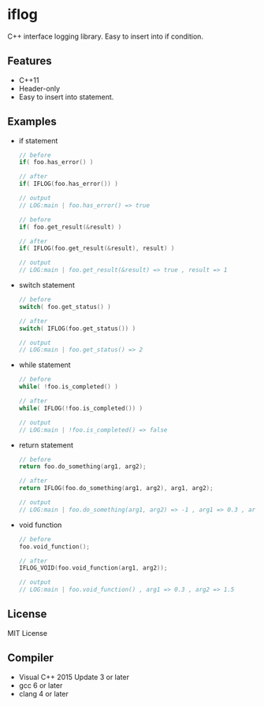 # iflog

C++ interface logging library. Easy to insert into if condition.

## Features

* C++11
* Header-only
* Easy to insert into statement.

## Examples

* if statement
  ```cpp
  // before
  if( foo.has_error() )

  // after
  if( IFLOG(foo.has_error()) )

  // output
  // LOG:main | foo.has_error() => true
  ```

  ```cpp
  // before
  if( foo.get_result(&result) )

  // after
  if( IFLOG(foo.get_result(&result), result) )

  // output
  // LOG:main | foo.get_result(&result) => true , result => 1
  ```

* switch statement
  ```cpp
  // before
  switch( foo.get_status() )

  // after
  switch( IFLOG(foo.get_status()) )

  // output
  // LOG:main | foo.get_status() => 2
  ```

* while statement
  ```cpp
  // before
  while( !foo.is_completed() )

  // after
  while( IFLOG(!foo.is_completed()) )

  // output
  // LOG:main | !foo.is_completed() => false
  ```

* return statement
  ```cpp
  // before
  return foo.do_something(arg1, arg2);

  // after
  return IFLOG(foo.do_something(arg1, arg2), arg1, arg2);

  // output
  // LOG:main | foo.do_something(arg1, arg2) => -1 , arg1 => 0.3 , arg2 => 1.5
  ```

* void function
  ```cpp
  // before
  foo.void_function();

  // after
  IFLOG_VOID(foo.void_function(arg1, arg2));

  // output
  // LOG:main | foo.void_function() , arg1 => 0.3 , arg2 => 1.5
  ```

## License

  MIT License

## Compiler
* Visual C++ 2015 Update 3 or later
* gcc 6 or later
* clang 4 or later
